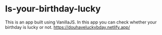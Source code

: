 # Is-your-birthday-lucky
This is an app built using VanillaJS. In this app you can check whether your birthday is lucky or not.
https://douhaveluckybday.netlify.app/
